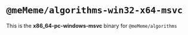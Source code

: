 # `@meMeme/algorithms-win32-x64-msvc`

This is the **x86_64-pc-windows-msvc** binary for `@meMeme/algorithms`
